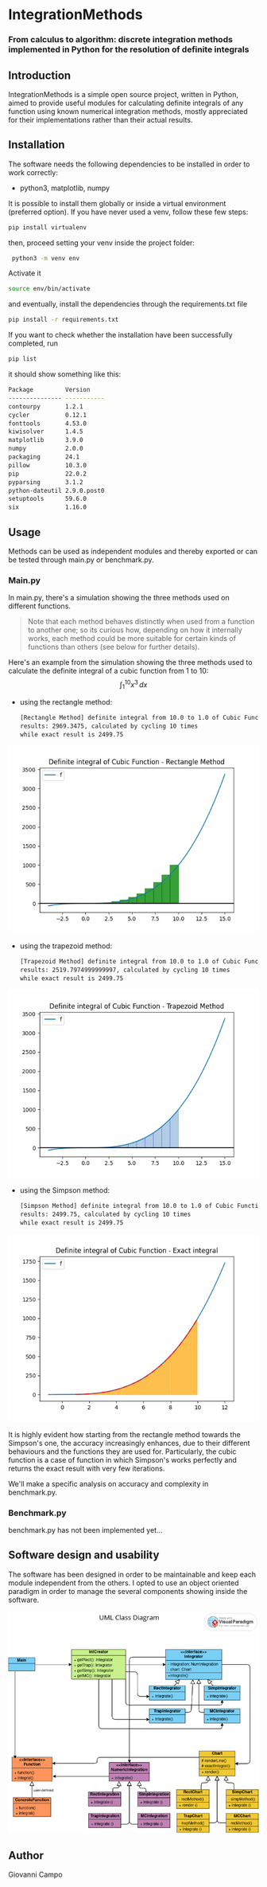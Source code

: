 # IntegrationMethods
### From calculus to algorithm: discrete integration methods implemented in Python for the resolution of definite integrals



## Introduction

IntegrationMethods is a simple open source project, written in Python, aimed to provide useful modules for calculating definite integrals of any function using known numerical integration methods, mostly appreciated for their implementations rather than their actual results.



## Installation

The software needs the following dependencies to be installed in order to work correctly:

- python3, matplotlib, numpy

It is possible to install them globally or inside a virtual environment (preferred option). If you have never used a venv, follow these few steps:

```bash
pip install virtualenv
```

then, proceed setting your venv inside the project folder:

```bash
 python3 -m venv env
```

Activate it

```bash
source env/bin/activate
```

and eventually, install the dependencies through the requirements.txt file

```bash
pip install -r requirements.txt
```

If you want to check whether the installation have been successfully completed, run 

```bash
pip list
```

it should show something like this:

```bash
Package         Version
--------------- -----------
contourpy       1.2.1
cycler          0.12.1
fonttools       4.53.0
kiwisolver      1.4.5
matplotlib      3.9.0
numpy           2.0.0
packaging       24.1
pillow          10.3.0
pip             22.0.2
pyparsing       3.1.2
python-dateutil 2.9.0.post0
setuptools      59.6.0
six             1.16.0
```



## Usage

Methods can be used as independent modules and thereby exported or can be tested through main.py or benchmark.py.



### Main.py

In main.py, there's a simulation showing the three methods used on different functions.

> Note that each method behaves distinctly when used from a function to another one; so its curious how, depending on how it internally works, each method could be more suitable for certain kinds of functions than others (see below for further details).

Here's an example from the simulation showing the three methods used to calculate the definite integral of a cubic function from 1 to 10:
$$
\int_{1}^{10} x^3 \,dx
$$

- using the rectangle method:

  ```tex
  [Rectangle Method] definite integral from 10.0 to 1.0 of Cubic Function
  results: 2969.3475, calculated by cycling 10 times
  while exact result is 2499.75
  ```

![](docs/pics/cubicFuncRect.png)

- using the trapezoid method:

  ```tex
  [Trapezoid Method] definite integral from 10.0 to 1.0 of Cubic Function
  results: 2519.7974999999997, calculated by cycling 10 times
  while exact result is 2499.75
  ```

![](docs/pics/cubiCfuncTrap.png)



- using the Simpson method:

  ```tex
  [Simpson Method] definite integral from 10.0 to 1.0 of Cubic Function
  results: 2499.75, calculated by cycling 10 times
  while exact result is 2499.75
  ```

![](docs/pics/cubicFuncSimp.png)

It is highly evident how starting from the rectangle method towards the Simpson's one, the accuracy increasingly enhances, due to their different behaviours and the functions they are used for. Particularly, the cubic function is a case of function in which Simpson's works perfectly and returns the exact result with very few iterations.

We'll make a specific analysis on accuracy and complexity in benchmark.py.

### Benchmark.py

benchmark.py has not been implemented yet...



## Software design and usability

The software has been designed in order to be maintainable and keep each module independent from the others. I opted to use an object oriented paradigm in order to manage the several components showing inside the software.



![](docs/pics/UMLClassDiagram.png)





## Author

Giovanni Campo